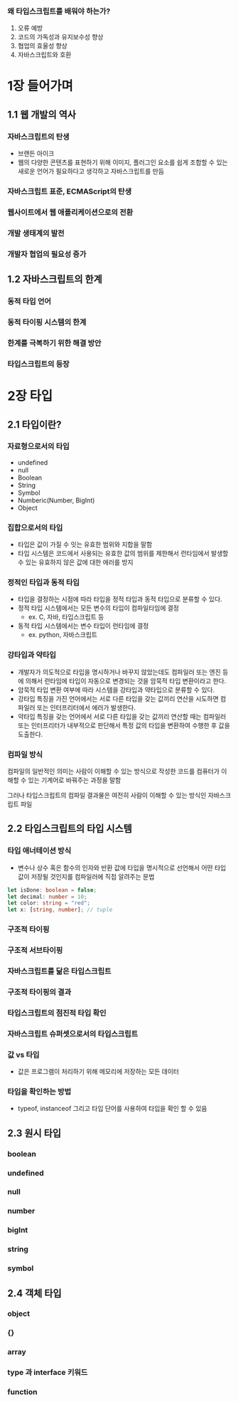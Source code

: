 ### 왜 타입스크립트를 배워야 하는가?

1. 오류 예방
2. 코드의 가독성과 유지보수성 향상
3. 협업의 효울성 향상
4. 자바스크립트와 호환

# 1장 들어가며

## 1.1 웹 개발의 역사

### 자바스크립트의 탄생

- 브랜든 아이크
- 웹의 다양한 콘텐츠를 표현하기 위해 이미지, 플러그인 요소를 쉽게 조합할 수 있는 새로운 언어가 필요하다고 생각하고 자바스크립트를 만듬

### 자바스크립트 표준, ECMAScript의 탄생

### 웹사이트에서 웹 애플리케이션으로의 전환

### 개발 생태계의 발전

### 개발자 협업의 필요성 증가

## 1.2 자바스크립트의 한계

### 동적 타입 언어

### 동적 타이핑 시스템의 한계

### 한계를 극복하기 위한 해결 방안

### 타입스크립트의 등장

# 2장 타입

## 2.1 타입이란?

### 자료형으로서의 타입

- undefined
- null
- Boolean
- String
- Symbol
- Numberic(Number, BigInt)
- Object

### 집합으로서의 타입

- 타입은 값이 가질 수 잇는 유효한 범위와 지합을 말함
- 타입 시스템은 코드에서 사용되는 유효한 값의 범위를 제한해서 런타임에서 발생할 수 있는 유효하지 않은 값에 대한 에러를 방지

### 정적인 타입과 동적 타입

- 타입을 결정하는 시점에 따라 타입을 정적 타입과 동적 타입으로 분류할 수 있다.
- 정적 타입 시스템에서는 모든 변수의 타입이 컴파일타임에 결정
  - ex. C, 자바, 타입스크립트 등
- 동적 타입 시스템에서는 변수 타입이 런타임에 결정
  - ex. python, 자바스크립트

### 강타입과 약타입

- 개발자가 의도적으로 타입을 명시하거나 바꾸지 않았는데도 컴파일러 또는 엔진 등에 의해서 런타임에 타입이 자동으로 변경되는 것을 암묵적 타입 변환이라고 한다.
- 암묵적 타입 변환 여부에 따라 시스템을 강타입과 약타입으로 분류할 수 있다.
- 강타입 특징을 가진 언어에서는 서로 다른 타입을 갖는 값끼리 연산을 시도하면 컴파일러 또는 인터프리터에서 에러가 발생한다.
- 약타입 특징을 갖는 언어에서 서로 다른 타입을 갖는 값끼리 연산할 때는 컴파일러 또는 인터프리터가 내부적으로 판단해서 특정 값의 타입을 변환하여 수행한 후 값을 도출한다.

### 컴파일 방식

컴파일의 일반적인 의미는 사람이 이해할 수 있는 방식으로 작성한 코드를 컴퓨터가 이해할 수 있는 기계어로 바꿔주는 과정을 말함

그러나 타입스크립트의 컴파일 결과물은 여전히 사람이 이해할 수 있는 방식인 자바스크립트 파일

## 2.2 타입스크립트의 타입 시스템

### 타입 애너테이션 방식

- 변수나 상수 혹은 함수의 인자와 반환 값에 타입을 명시적으로 선언해서 어떤 타입 값이 저장될 것인지를 컴파일러에 직접 알려주는 문법

```ts
let isDone: boolean = false;
let decimal: number = 10;
let color: string = "red";
let x: [string, number]; // tuple
```

### 구조적 타이핑

### 구조적 서브타이핑

### 자바스크립트를 닮은 타입스크립트

### 구조적 타이핑의 결과

### 타입스크립트의 점진적 타입 확인

### 자바스크립트 슈퍼셋으로서의 타입스크립트

### 값 vs 타입

- 값은 프로그램이 처리하기 위해 메모리에 저장하는 모든 데이터

### 타입을 확인하는 방법

- typeof, instanceof 그리고 타입 단어를 사용하여 타입을 확인 할 수 있음

## 2.3 원시 타입

### boolean

### undefined

### null

### number

### bigInt

### string

### symbol

## 2.4 객체 타입

### object

### {}

### array

### type 과 interface 키워드

### function
